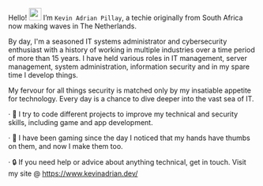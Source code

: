 Hello! <img src = "https://raw.githubusercontent.com/nixin72/nixin72/master/wave.gif" height="25" width="25" > </h1> I’m `Kevin Adrian Pillay`, a techie originally from South Africa now making waves in The Netherlands. 

By day, I'm a seasoned IT systems administrator and cybersecurity enthusiast with a history of working in multiple industries over a time period of more than 15 years. I have held various roles in IT management, server management, system administration, information security and in my spare time I develop things. 

My fervour for all things security is matched only by my insatiable appetite for technology. Every day is a chance to dive deeper into the vast sea of IT. 

  · 🎒 I try to code different projects to improve my technical and security skills, including game and app development.
  
  · 👾 I have been gaming since the day I noticed that my hands have thumbs on them, and now I make them too.
  
  · 🔒 If you need help or advice about anything technical, get in touch. Visit my site @ https://www.kevinadrian.dev/
